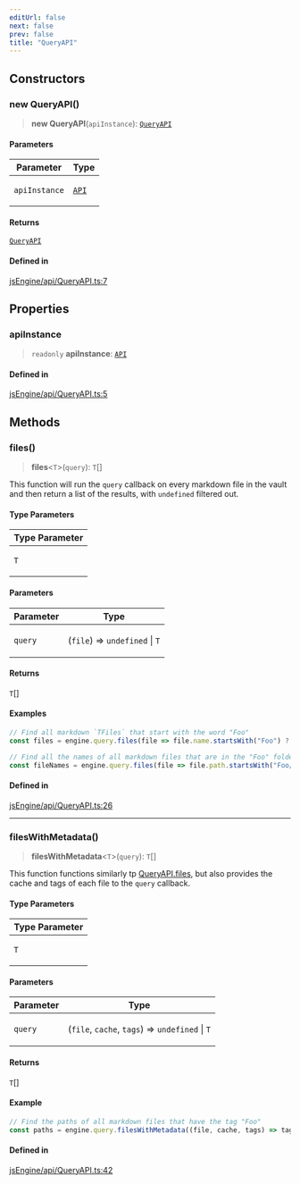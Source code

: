```yaml
---
editUrl: false
next: false
prev: false
title: "QueryAPI"
---
```


## Constructors

### new QueryAPI()

> **new QueryAPI**(`apiInstance`): [`QueryAPI`](/obsidian-js-engine-plugin-docs/api/classes/queryapi/)

#### Parameters

<table>
<thead>
<tr>
<th>Parameter</th>
<th>Type</th>
</tr>
</thead>
<tbody>
<tr>
<td>

`apiInstance`

</td>
<td>

[`API`](/obsidian-js-engine-plugin-docs/api/classes/api/)

</td>
</tr>
</tbody>
</table>

#### Returns

[`QueryAPI`](/obsidian-js-engine-plugin-docs/api/classes/queryapi/)

#### Defined in

[jsEngine/api/QueryAPI.ts:7](https://github.com/mProjectsCode/obsidian-js-engine-plugin/blob/b03cdc5d89f9f492e8ccbc5d6a798fe7e18efd5e/jsEngine/api/QueryAPI.ts#L7)

## Properties

### apiInstance

> `readonly` **apiInstance**: [`API`](/obsidian-js-engine-plugin-docs/api/classes/api/)

#### Defined in

[jsEngine/api/QueryAPI.ts:5](https://github.com/mProjectsCode/obsidian-js-engine-plugin/blob/b03cdc5d89f9f492e8ccbc5d6a798fe7e18efd5e/jsEngine/api/QueryAPI.ts#L5)

## Methods

### files()

> **files**\<`T`\>(`query`): `T`[]

This function will run the `query` callback on every markdown file in the vault and then return a list of the results, with `undefined` filtered out.

#### Type Parameters

<table>
<thead>
<tr>
<th>Type Parameter</th>
</tr>
</thead>
<tbody>
<tr>
<td>

`T`

</td>
</tr>
</tbody>
</table>

#### Parameters

<table>
<thead>
<tr>
<th>Parameter</th>
<th>Type</th>
</tr>
</thead>
<tbody>
<tr>
<td>

`query`

</td>
<td>

(`file`) => `undefined` \| `T`

</td>
</tr>
</tbody>
</table>

#### Returns

`T`[]

#### Examples

```typescript
// Find all markdown `TFiles` that start with the word "Foo"
const files = engine.query.files(file => file.name.startsWith("Foo") ? file : undefined);
```

```typescript
// Find all the names of all markdown files that are in the "Foo" folder
const fileNames = engine.query.files(file => file.path.startsWith("Foo/") ? file.name : undefined);
```

#### Defined in

[jsEngine/api/QueryAPI.ts:26](https://github.com/mProjectsCode/obsidian-js-engine-plugin/blob/b03cdc5d89f9f492e8ccbc5d6a798fe7e18efd5e/jsEngine/api/QueryAPI.ts#L26)

***

### filesWithMetadata()

> **filesWithMetadata**\<`T`\>(`query`): `T`[]

This function functions similarly tp [QueryAPI.files](../../../../../obsidian-js-engine-plugin-docs/api/classes/queryapi/#files), but also provides the cache and tags of each file to the `query` callback.

#### Type Parameters

<table>
<thead>
<tr>
<th>Type Parameter</th>
</tr>
</thead>
<tbody>
<tr>
<td>

`T`

</td>
</tr>
</tbody>
</table>

#### Parameters

<table>
<thead>
<tr>
<th>Parameter</th>
<th>Type</th>
</tr>
</thead>
<tbody>
<tr>
<td>

`query`

</td>
<td>

(`file`, `cache`, `tags`) => `undefined` \| `T`

</td>
</tr>
</tbody>
</table>

#### Returns

`T`[]

#### Example

```typescript
// Find the paths of all markdown files that have the tag "Foo"
const paths = engine.query.filesWithMetadata((file, cache, tags) => tags.includes("Foo") ? file.path : undefined);
```

#### Defined in

[jsEngine/api/QueryAPI.ts:42](https://github.com/mProjectsCode/obsidian-js-engine-plugin/blob/b03cdc5d89f9f492e8ccbc5d6a798fe7e18efd5e/jsEngine/api/QueryAPI.ts#L42)
